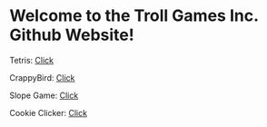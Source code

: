 # Welcome to the Troll Games Inc. Github Website! 

Tetris: [Click](https://trollgamesinc.github.io/Tetris)

CrappyBird: [Click](https://trollgamesinc.github.io/CrappyBird)

Slope Game: [Click](https://trollgamesinc.github.io/Slope-Game)

Cookie Clicker: [Click](https://trollgamesinc.github.io/CookieClicker/)
